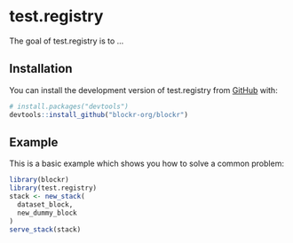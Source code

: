 
# test.registry

<!-- badges: start -->
<!-- badges: end -->

The goal of test.registry is to ...

## Installation

You can install the development version of test.registry from [GitHub](https://github.com/) with:

``` r
# install.packages("devtools")
devtools::install_github("blockr-org/blockr")
```

## Example

This is a basic example which shows you how to solve a common problem:

``` r
library(blockr)
library(test.registry)
stack <- new_stack(
  dataset_block,
  new_dummy_block
)
serve_stack(stack)
```

